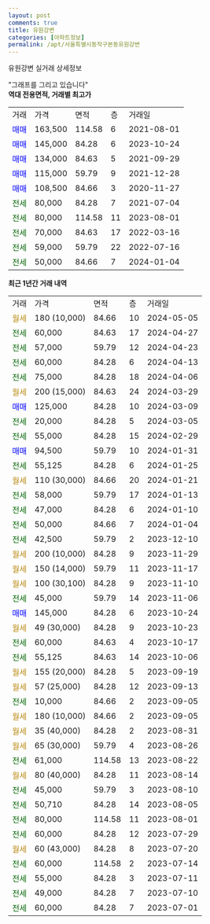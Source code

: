 ```yaml
---
layout: post
comments: true
title: 유원강변
categories: [아파트정보]
permalink: /apt/서울특별시동작구본동유원강변
---
```


유원강변 실거래 상세정보

<script type="text/javascript">
  google.charts.load('current', {'packages':['line', 'corechart']});
  google.charts.setOnLoadCallback(drawChart);

  function drawChart() {
    var data = new google.visualization.DataTable();
    data.addColumn('date', '거래일');
    data.addColumn('number', "매매");
    data.addColumn('number', "전세");
    data.addColumn('number', "전매");

    data.addRows([[new Date(Date.parse("2024-05-05")), null, null, null], [new Date(Date.parse("2024-04-27")), null, 60000, null], [new Date(Date.parse("2024-04-23")), null, 57000, null], [new Date(Date.parse("2024-04-13")), null, 60000, null], [new Date(Date.parse("2024-04-06")), null, 75000, null], [new Date(Date.parse("2024-03-29")), null, null, null], [new Date(Date.parse("2024-03-09")), 125000, null, null], [new Date(Date.parse("2024-03-05")), null, 20000, null], [new Date(Date.parse("2024-02-29")), null, 55000, null], [new Date(Date.parse("2024-01-31")), 94500, null, null], [new Date(Date.parse("2024-01-25")), null, 55125, null], [new Date(Date.parse("2024-01-21")), null, null, null], [new Date(Date.parse("2024-01-13")), null, 58000, null], [new Date(Date.parse("2024-01-10")), null, 47000, null], [new Date(Date.parse("2024-01-04")), null, 50000, null], [new Date(Date.parse("2023-12-10")), null, 42500, null], [new Date(Date.parse("2023-11-29")), null, null, null], [new Date(Date.parse("2023-11-17")), null, null, null], [new Date(Date.parse("2023-11-10")), null, null, null], [new Date(Date.parse("2023-11-06")), null, 45000, null], [new Date(Date.parse("2023-10-24")), 145000, null, null], [new Date(Date.parse("2023-10-23")), null, null, null], [new Date(Date.parse("2023-10-17")), null, 60000, null], [new Date(Date.parse("2023-10-06")), null, 55125, null], [new Date(Date.parse("2023-09-19")), null, null, null], [new Date(Date.parse("2023-09-13")), null, null, null], [new Date(Date.parse("2023-09-05")), null, 10000, null], [new Date(Date.parse("2023-09-05")), null, null, null], [new Date(Date.parse("2023-08-31")), null, null, null], [new Date(Date.parse("2023-08-26")), null, null, null], [new Date(Date.parse("2023-08-22")), null, 61000, null], [new Date(Date.parse("2023-08-14")), null, null, null], [new Date(Date.parse("2023-08-10")), null, 45000, null], [new Date(Date.parse("2023-08-05")), null, 50710, null], [new Date(Date.parse("2023-08-01")), null, 80000, null], [new Date(Date.parse("2023-07-29")), null, 60000, null], [new Date(Date.parse("2023-07-20")), null, null, null], [new Date(Date.parse("2023-07-14")), null, 60000, null], [new Date(Date.parse("2023-07-11")), null, 55000, null], [new Date(Date.parse("2023-07-10")), null, 49000, null], [new Date(Date.parse("2023-07-01")), null, 60000, null]]);

    var options = {
      hAxis: {
        format: 'yyyy/MM/dd'
      },    
      lineWidth: 0,
      pointsVisible: true,    
      title: '최근 1년간 유형별 실거래가 분포',
      legend: { position: 'bottom' }
    };

    var formatter = new google.visualization.NumberFormat({pattern:'###,###'} );
    formatter.format(data, 1);
    formatter.format(data, 2);
    
    setTimeout(function() {
        var chart = new google.visualization.LineChart(document.getElementById('columnchart_material'));
        chart.draw(data, (options));
        document.getElementById('loading').style.display = 'none';
    }, 200);
  }
</script>


<div id="loading" style="z-index:20; display: block; margin-left: 0px">"그래프를 그리고 있습니다"</div>
<div id="columnchart_material" style="width: 95%; margin-left: 0px; display: block"></div>
<!-- contents start -->
<b>역대 전용면적, 거래별 최고가</b>
<table class="sortable">
    <tr>
      <td>거래</td>
      <td>가격</td>
      <td>면적</td>
      <td>층</td>
      <td>거래일</td>
    </tr>
        <tr>
          <td><a style="color: blue">매매</a></td>
          <td>163,500</td>
          <td>114.58</td>
          <td>6</td>
          <td>2021-08-01</td>
        </tr>            <tr>
          <td><a style="color: blue">매매</a></td>
          <td>145,000</td>
          <td>84.28</td>
          <td>6</td>
          <td>2023-10-24</td>
        </tr>            <tr>
          <td><a style="color: blue">매매</a></td>
          <td>134,000</td>
          <td>84.63</td>
          <td>5</td>
          <td>2021-09-29</td>
        </tr>            <tr>
          <td><a style="color: blue">매매</a></td>
          <td>115,000</td>
          <td>59.79</td>
          <td>9</td>
          <td>2021-12-28</td>
        </tr>            <tr>
          <td><a style="color: blue">매매</a></td>
          <td>108,500</td>
          <td>84.66</td>
          <td>3</td>
          <td>2020-11-27</td>
        </tr>        
        <tr>
              <td><a style="color: darkgreen">전세</a></td>
              <td>80,000</td>
              <td>84.28</td>
              <td>7</td>
              <td>2021-07-04</td>
            </tr>            <tr>
              <td><a style="color: darkgreen">전세</a></td>
              <td>80,000</td>
              <td>114.58</td>
              <td>11</td>
              <td>2023-08-01</td>
            </tr>            <tr>
              <td><a style="color: darkgreen">전세</a></td>
              <td>70,000</td>
              <td>84.63</td>
              <td>17</td>
              <td>2022-03-16</td>
            </tr>            <tr>
              <td><a style="color: darkgreen">전세</a></td>
              <td>59,000</td>
              <td>59.79</td>
              <td>22</td>
              <td>2022-07-16</td>
            </tr>            <tr>
              <td><a style="color: darkgreen">전세</a></td>
              <td>50,000</td>
              <td>84.66</td>
              <td>7</td>
              <td>2024-01-04</td>
            </tr>        
    
</table>

<b>최근 1년간 거래 내역</b>

<table class="sortable">
    <tr>
      <td>거래</td>
      <td>가격</td>
      <td>면적</td>
      <td>층</td>
      <td>거래일</td>
    </tr>
    <tr>
      <td><a style="color: darkgoldenrod">월세</a></td>
      <td>180 (10,000)</td>
      <td>84.66</td>
      <td>10</td>
      <td>2024-05-05</td>
    </tr>          <tr>
      <td><a style="color: darkgreen">전세</a></td>
      <td>60,000</td>
      <td>84.63</td>
      <td>17</td>
      <td>2024-04-27</td>
    </tr>          <tr>
      <td><a style="color: darkgreen">전세</a></td>
      <td>57,000</td>
      <td>59.79</td>
      <td>12</td>
      <td>2024-04-23</td>
    </tr>          <tr>
      <td><a style="color: darkgreen">전세</a></td>
      <td>60,000</td>
      <td>84.28</td>
      <td>6</td>
      <td>2024-04-13</td>
    </tr>          <tr>
      <td><a style="color: darkgreen">전세</a></td>
      <td>75,000</td>
      <td>84.28</td>
      <td>18</td>
      <td>2024-04-06</td>
    </tr>          <tr>
      <td><a style="color: darkgoldenrod">월세</a></td>
      <td>200 (15,000)</td>
      <td>84.63</td>
      <td>24</td>
      <td>2024-03-29</td>
    </tr>          <tr>
      <td><a style="color: blue">매매</a></td>
      <td>125,000</td>
      <td>84.28</td>
      <td>10</td>
      <td>2024-03-09</td>
    </tr>          <tr>
      <td><a style="color: darkgreen">전세</a></td>
      <td>20,000</td>
      <td>84.28</td>
      <td>5</td>
      <td>2024-03-05</td>
    </tr>          <tr>
      <td><a style="color: darkgreen">전세</a></td>
      <td>55,000</td>
      <td>84.28</td>
      <td>15</td>
      <td>2024-02-29</td>
    </tr>          <tr>
      <td><a style="color: blue">매매</a></td>
      <td>94,500</td>
      <td>59.79</td>
      <td>10</td>
      <td>2024-01-31</td>
    </tr>          <tr>
      <td><a style="color: darkgreen">전세</a></td>
      <td>55,125</td>
      <td>84.28</td>
      <td>6</td>
      <td>2024-01-25</td>
    </tr>          <tr>
      <td><a style="color: darkgoldenrod">월세</a></td>
      <td>110 (30,000)</td>
      <td>84.66</td>
      <td>20</td>
      <td>2024-01-21</td>
    </tr>          <tr>
      <td><a style="color: darkgreen">전세</a></td>
      <td>58,000</td>
      <td>59.79</td>
      <td>17</td>
      <td>2024-01-13</td>
    </tr>          <tr>
      <td><a style="color: darkgreen">전세</a></td>
      <td>47,000</td>
      <td>84.28</td>
      <td>6</td>
      <td>2024-01-10</td>
    </tr>          <tr>
      <td><a style="color: darkgreen">전세</a></td>
      <td>50,000</td>
      <td>84.66</td>
      <td>7</td>
      <td>2024-01-04</td>
    </tr>          <tr>
      <td><a style="color: darkgreen">전세</a></td>
      <td>42,500</td>
      <td>59.79</td>
      <td>2</td>
      <td>2023-12-10</td>
    </tr>          <tr>
      <td><a style="color: darkgoldenrod">월세</a></td>
      <td>200 (10,000)</td>
      <td>84.28</td>
      <td>9</td>
      <td>2023-11-29</td>
    </tr>          <tr>
      <td><a style="color: darkgoldenrod">월세</a></td>
      <td>150 (14,000)</td>
      <td>59.79</td>
      <td>11</td>
      <td>2023-11-17</td>
    </tr>          <tr>
      <td><a style="color: darkgoldenrod">월세</a></td>
      <td>100 (30,100)</td>
      <td>84.28</td>
      <td>9</td>
      <td>2023-11-10</td>
    </tr>          <tr>
      <td><a style="color: darkgreen">전세</a></td>
      <td>45,000</td>
      <td>59.79</td>
      <td>14</td>
      <td>2023-11-06</td>
    </tr>          <tr>
      <td><a style="color: blue">매매</a></td>
      <td>145,000</td>
      <td>84.28</td>
      <td>6</td>
      <td>2023-10-24</td>
    </tr>          <tr>
      <td><a style="color: darkgoldenrod">월세</a></td>
      <td>49 (30,000)</td>
      <td>84.28</td>
      <td>9</td>
      <td>2023-10-23</td>
    </tr>          <tr>
      <td><a style="color: darkgreen">전세</a></td>
      <td>60,000</td>
      <td>84.63</td>
      <td>4</td>
      <td>2023-10-17</td>
    </tr>          <tr>
      <td><a style="color: darkgreen">전세</a></td>
      <td>55,125</td>
      <td>84.63</td>
      <td>14</td>
      <td>2023-10-06</td>
    </tr>          <tr>
      <td><a style="color: darkgoldenrod">월세</a></td>
      <td>155 (20,000)</td>
      <td>84.28</td>
      <td>5</td>
      <td>2023-09-19</td>
    </tr>          <tr>
      <td><a style="color: darkgoldenrod">월세</a></td>
      <td>57 (25,000)</td>
      <td>84.28</td>
      <td>12</td>
      <td>2023-09-13</td>
    </tr>          <tr>
      <td><a style="color: darkgreen">전세</a></td>
      <td>10,000</td>
      <td>84.66</td>
      <td>2</td>
      <td>2023-09-05</td>
    </tr>          <tr>
      <td><a style="color: darkgoldenrod">월세</a></td>
      <td>180 (10,000)</td>
      <td>84.66</td>
      <td>2</td>
      <td>2023-09-05</td>
    </tr>          <tr>
      <td><a style="color: darkgoldenrod">월세</a></td>
      <td>35 (40,000)</td>
      <td>84.28</td>
      <td>2</td>
      <td>2023-08-31</td>
    </tr>          <tr>
      <td><a style="color: darkgoldenrod">월세</a></td>
      <td>65 (30,000)</td>
      <td>59.79</td>
      <td>4</td>
      <td>2023-08-26</td>
    </tr>          <tr>
      <td><a style="color: darkgreen">전세</a></td>
      <td>61,000</td>
      <td>114.58</td>
      <td>13</td>
      <td>2023-08-22</td>
    </tr>          <tr>
      <td><a style="color: darkgoldenrod">월세</a></td>
      <td>80 (40,000)</td>
      <td>84.28</td>
      <td>11</td>
      <td>2023-08-14</td>
    </tr>          <tr>
      <td><a style="color: darkgreen">전세</a></td>
      <td>45,000</td>
      <td>59.79</td>
      <td>3</td>
      <td>2023-08-10</td>
    </tr>          <tr>
      <td><a style="color: darkgreen">전세</a></td>
      <td>50,710</td>
      <td>84.28</td>
      <td>14</td>
      <td>2023-08-05</td>
    </tr>          <tr>
      <td><a style="color: darkgreen">전세</a></td>
      <td>80,000</td>
      <td>114.58</td>
      <td>11</td>
      <td>2023-08-01</td>
    </tr>          <tr>
      <td><a style="color: darkgreen">전세</a></td>
      <td>60,000</td>
      <td>84.28</td>
      <td>12</td>
      <td>2023-07-29</td>
    </tr>          <tr>
      <td><a style="color: darkgoldenrod">월세</a></td>
      <td>60 (43,000)</td>
      <td>84.28</td>
      <td>8</td>
      <td>2023-07-20</td>
    </tr>          <tr>
      <td><a style="color: darkgreen">전세</a></td>
      <td>60,000</td>
      <td>114.58</td>
      <td>2</td>
      <td>2023-07-14</td>
    </tr>          <tr>
      <td><a style="color: darkgreen">전세</a></td>
      <td>55,000</td>
      <td>84.28</td>
      <td>3</td>
      <td>2023-07-11</td>
    </tr>          <tr>
      <td><a style="color: darkgreen">전세</a></td>
      <td>49,000</td>
      <td>84.28</td>
      <td>7</td>
      <td>2023-07-10</td>
    </tr>          <tr>
      <td><a style="color: darkgreen">전세</a></td>
      <td>60,000</td>
      <td>84.28</td>
      <td>7</td>
      <td>2023-07-01</td>
    </tr>      </table>
<!-- contents end -->    

